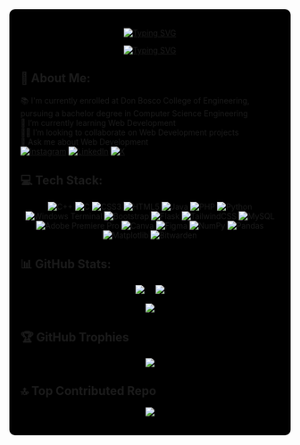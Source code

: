 <div style="background-color: black; padding: 20px; border-radius: 10px;">

<div align="center">

[![Typing SVG](https://readme-typing-svg.herokuapp.com?font=Poppins&weight=500&size=35&duration=1&pause=1000&color=FFDA00&center=true&vCenter=true&repeat=false&random=false&width=450&height=40&lines=Gavin+Romaldo+Da+Costa)](https://git.io/typing-svg)

</div>

<div align="center">

[![Typing SVG](https://readme-typing-svg.herokuapp.com?font=Poppins&size=27&duration=3000&pause=20&color=FFDA00&center=true&vCenter=true&random=false&width=450&lines=Web+Developer;Programmer;Software+Engineer)](https://git.io/typing-svg)

</div>

## 💫 About Me:

📚 I'm currently enrolled at Don Bosco College of Engineering, pursuing a bachelor degree in Computer Science Engineering<br>🌱 I’m currently learning Web Development<br>👨‍💻 I’m looking to collaborate on Web Development projects<br>💬 Ask me about Web Development<br>
[![Instagram](https://img.shields.io/badge/Instagram-%23E4405F.svg?logo=Instagram&logoColor=white)](https://instagram.com/gavin_da_costa) [![LinkedIn](https://img.shields.io/badge/LinkedIn-%230077B5.svg?logo=linkedin&logoColor=white)](https://linkedin.com/in/gavin-da-costa) [![X](https://img.shields.io/badge/X-black.svg?logo=X&logoColor=white)](https://x.com/dacostagavin)

## 💻 Tech Stack:

<div align="center">

![C++](https://img.shields.io/badge/c++-%2300599C.svg?style=for-the-badge&logo=c%2B%2B&logoColor=white)
![C](https://img.shields.io/badge/c-%2300599C.svg?style=for-the-badge&logo=c&logoColor=white)
![CSS3](https://img.shields.io/badge/css3-%231572B6.svg?style=for-the-badge&logo=css3&logoColor=white)
![HTML5](https://img.shields.io/badge/html5-%23E34F26.svg?style=for-the-badge&logo=html5&logoColor=white)
![Java](https://img.shields.io/badge/java-%23ED8B00.svg?style=for-the-badge&logo=openjdk&logoColor=white)
![PHP](https://img.shields.io/badge/php-%23777BB4.svg?style=for-the-badge&logo=php&logoColor=white)
![Python](https://img.shields.io/badge/python-3670A0?style=for-the-badge&logo=python&logoColor=ffdd54)
![Windows Terminal](https://img.shields.io/badge/Windows%20Terminal-%234D4D4D.svg?style=for-the-badge&logo=windows-terminal&logoColor=white)
![Bootstrap](https://img.shields.io/badge/bootstrap-%238511FA.svg?style=for-the-badge&logo=bootstrap&logoColor=white)
![Flask](https://img.shields.io/badge/flask-%23000.svg?style=for-the-badge&logo=flask&logoColor=white)
![TailwindCSS](https://img.shields.io/badge/tailwindcss-%2338B2AC.svg?style=for-the-badge&logo=tailwind-css&logoColor=white)
![MySQL](https://img.shields.io/badge/mysql-%2300000f.svg?style=for-the-badge&logo=mysql&logoColor=white)
![Adobe Premiere Pro](https://img.shields.io/badge/Adobe%20Premiere%20Pro-9999FF.svg?style=for-the-badge&logo=Adobe%20Premiere%20Pro&logoColor=white)
![Canva](https://img.shields.io/badge/Canva-%2300C4CC.svg?style=for-the-badge&logo=Canva&logoColor=white)
![Figma](https://img.shields.io/badge/figma-%23F24E1E.svg?style=for-the-badge&logo=figma&logoColor=white)
![NumPy](https://img.shields.io/badge/numpy-%23013243.svg?style=for-the-badge&logo=numpy&logoColor=white)
![Pandas](https://img.shields.io/badge/pandas-%23150458.svg?style=for-the-badge&logo=pandas&logoColor=white)
![Matplotlib](https://img.shields.io/badge/Matplotlib-%23ffffff.svg?style=for-the-badge&logo=Matplotlib&logoColor=black)
![Bitwarden](https://img.shields.io/badge/bitwarden-%23175DDC.svg?style=for-the-badge&logo=bitwarden&logoColor=white)

</div>

## 📊 GitHub Stats:

<div align="center">

![](https://github-readme-stats.vercel.app/api?username=gavin9307&theme=dark&hide_border=false&include_all_commits=true&count_private=false)&nbsp;&nbsp;&nbsp;&nbsp;
![](https://github-readme-streak-stats.herokuapp.com/?user=gavin9307&theme=dark&hide_border=false)

</div>
<div align="center"">

![](https://github-readme-stats.vercel.app/api/top-langs/?username=gavin9307&theme=dark&hide_border=false&include_all_commits=true&count_private=false&layout=compact)

</div>

## 🏆 GitHub Trophies

<div align="center"">

![](https://github-profile-trophy.vercel.app/?username=gavin9307&theme=onedark&no-frame=false&no-bg=true&margin-w=16)

</div>

## 🔝 Top Contributed Repo

<div align="center"">

![](https://github-contributor-stats.vercel.app/api?username=gavin9307&limit=5&theme=dark&combine_all_yearly_contributions=true)

</div>
</div>


